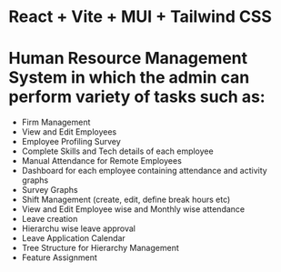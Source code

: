 # React + Vite + MUI + Tailwind CSS
<h1>Human Resource Management System in which the admin can perform variety of tasks such as:</h1>
<ul>
  <li>Firm Management</li>
  <li>View and Edit Employees</li>
  <li>Employee Profiling Survey</li>
  <li>Complete Skills and Tech details of each employee</li>
  <li>Manual Attendance for Remote Employees</li>
  <li>Dashboard for each employee containing attendance and activity graphs</li>
  <li>Survey Graphs</li>
  <li>Shift Management (create, edit, define break hours etc)</li>
  <li>View and Edit Employee wise and Monthly wise attendance</li>
  <li>Leave creation</li>
  <li>Hierarchu wise leave approval</li>
  <li>Leave Application Calendar</li>
  <li>Tree Structure for Hierarchy Management</li>
  <li>Feature Assignment</li>
</ul>
